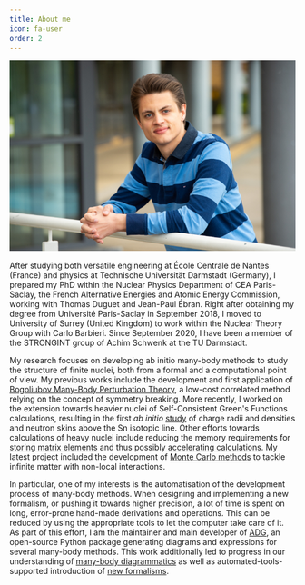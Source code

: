 ```yaml
---
title: About me
icon: fa-user
order: 2
---
```


<img src="assets/images/Arthuis_home_landscape.jpg" alt="Picture of Pierre Arthuis" class="portrait">

After studying both versatile engineering at École Centrale de Nantes (France)
and physics at Technische Universität Darmstadt (Germany), I prepared my PhD
within the Nuclear Physics Department of CEA Paris-Saclay, the French
Alternative Energies and Atomic Energy Commission, working with Thomas Duguet
and Jean-Paul Ébran. Right after obtaining my degree from Université
Paris-Saclay in September 2018, I moved to University of Surrey (United Kingdom)
to work within the Nuclear Theory Group with Carlo Barbieri. Since September
2020, I have been a member of the STRONGINT group of Achim Schwenk at the TU
Darmstadt.

My research focuses on developing ab initio many-body methods to study the
structure of finite nuclei, both from a formal and a computational point of
view. My previous works include the development and first application of
[Bogoliubov Many-Body Perturbation Theory](https://tel.archives-ouvertes.fr/tel-01992165),
a low-cost correlated method relying on the concept of symmetry breaking.
More recently, I worked on the extension towards heavier nuclei of
Self-Consistent Green's Functions calculations, resulting in the first
*ab initio* [study](https://doi.org/10.1103/PhysRevLett.125.182501) of charge
radii and densities and neutron skins above the Sn isotopic line. Other efforts
towards calculations of heavy nuclei include reducing the memory requirements
for [storing matrix elements](https://doi.org/10.1016/j.physletb.2021.136623)
and thus possibly [accelerating calculations](https://doi.org/10.1103/PhysRevC.106.024320).
My latest project included the development of [Monte Carlo methods](https://arxiv.org/abs/2203.16167)
to tackle infinite matter with non-local interactions.

In particular, one of my interests is the automatisation of the development
process of many-body methods. When designing and implementing a new formalism,
or pushing it towards higher precision, a lot of time is spent on long,
error-prone hand-made derivations and operations. This can be reduced by using
the appropriate tools to let the computer take care of it.
As part of this effort, I am the maintainer and main developer of
[ADG](https://github.com/adgproject/adg/), an open-source Python package
generating diagrams and expressions for several many-body methods. This work
additionally led to progress in our understanding of [many-body diagrammatics](https://doi.org/10.1016/j.cpc.2018.11.023)
as well as automated-tools-supported introduction of [new formalisms](https://doi.org/10.1140/epja/s10050-021-00621-6).
